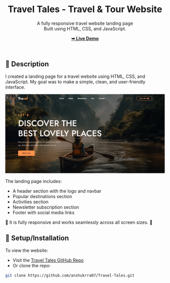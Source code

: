 <div align="center">

  <h1 align="center">Travel Tales - Travel & Tour Website</h1>

  A fully responsive travel website landing page <br />Built using HTML, CSS, and JavaScript.

  <a href="https://anshukrra07.github.io/Travel-Tales/"><strong>➥ Live Demo</strong></a>

</div>

<br />

## 📃 Description

I created a landing page for a travel website using HTML, CSS, and JavaScript. My goal was to make a simple, clean, and user-friendly interface.

![Travel Tales Desktop Demo](preview.jpg "Desktop Demo")

The landing page includes:
* A header section with the logo and navbar
* Popular destinations section
* Activities section
* Newsletter subscription section
* Footer with social media links

📱 It is fully responsive and works seamlessly across all screen sizes. 📱

## 🚀 Setup/Installation

To view the website:
- Visit the [Travel Tales GitHub Repo](https://github.com/anshukrra07/Travel-Tales)
- Or clone the repo:
```bash
git clone https://github.com/anshukrra07/Travel-Tales.git